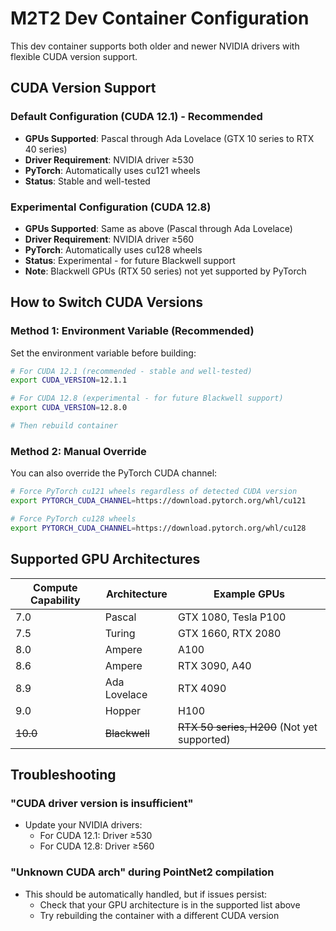 # M2T2 Dev Container Configuration

This dev container supports both older and newer NVIDIA drivers with flexible CUDA version support.

## CUDA Version Support

### Default Configuration (CUDA 12.1) - Recommended
- **GPUs Supported**: Pascal through Ada Lovelace (GTX 10 series to RTX 40 series)
- **Driver Requirement**: NVIDIA driver ≥530
- **PyTorch**: Automatically uses cu121 wheels
- **Status**: Stable and well-tested

### Experimental Configuration (CUDA 12.8) 
- **GPUs Supported**: Same as above (Pascal through Ada Lovelace)
- **Driver Requirement**: NVIDIA driver ≥560
- **PyTorch**: Automatically uses cu128 wheels
- **Status**: Experimental - for future Blackwell support
- **Note**: Blackwell GPUs (RTX 50 series) not yet supported by PyTorch

## How to Switch CUDA Versions

### Method 1: Environment Variable (Recommended)
Set the environment variable before building:

```bash
# For CUDA 12.1 (recommended - stable and well-tested)
export CUDA_VERSION=12.1.1

# For CUDA 12.8 (experimental - for future Blackwell support)
export CUDA_VERSION=12.8.0

# Then rebuild container
```

### Method 2: Manual Override
You can also override the PyTorch CUDA channel:

```bash
# Force PyTorch cu121 wheels regardless of detected CUDA version
export PYTORCH_CUDA_CHANNEL=https://download.pytorch.org/whl/cu121

# Force PyTorch cu128 wheels
export PYTORCH_CUDA_CHANNEL=https://download.pytorch.org/whl/cu128
```

## Supported GPU Architectures

| Compute Capability | Architecture | Example GPUs |
|-------------------|--------------|---------------|
| 7.0 | Pascal | GTX 1080, Tesla P100 |
| 7.5 | Turing | GTX 1660, RTX 2080 |
| 8.0 | Ampere | A100 |
| 8.6 | Ampere | RTX 3090, A40 |
| 8.9 | Ada Lovelace | RTX 4090 |
| 9.0 | Hopper | H100 |
| ~~10.0~~ | ~~Blackwell~~ | ~~RTX 50 series, H200~~ (Not yet supported) |

## Troubleshooting

### "CUDA driver version is insufficient"
- Update your NVIDIA drivers:
  - For CUDA 12.1: Driver ≥530
  - For CUDA 12.8: Driver ≥560

### "Unknown CUDA arch" during PointNet2 compilation
- This should be automatically handled, but if issues persist:
  - Check that your GPU architecture is in the supported list above
  - Try rebuilding the container with a different CUDA version